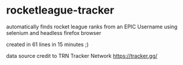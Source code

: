 # rocketleague-tracker
automatically finds rocket league ranks from an EPIC Username using selenium and headless firefox browser

created in 61 lines in 15 minutes ;)

data source credit to TRN Tracker Network https://tracker.gg/
